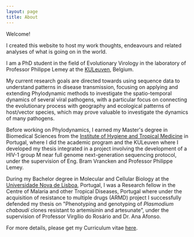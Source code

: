 ```yaml
---
layout: page
title: About
---
```

Welcome!

I created this website to host my work thoughts, endeavours and related analyses of what is going on in the world.

I am a PhD student in the field of Evolutionary Virology in the laboratory of Professor Philippe Lemey at the [KULeuven](http://www.kuleuven.be/english), Belgium.

My current research goals are directed towards using sequence data to understand patterns in disease transmission, focusing on applying and extending Phylodynamic methods to investigate the spatio-temporal dynamics of several viral pathogens, with a particular focus on connecting the evolutionary process with geography and ecological patterns of host/vector species, which may prove valuable to investigate the dynamics of many pathogens. 

Before working on Phylodynamics, I earned my Master's degree in Biomedical Sciences from the [Institute of Hygiene and Tropical Medicine](http://www.ihmt.unl.pt/) in Portugal, where I did the academic program and the KULeuven where I developed my thesis integrated in a project involving the development of a HIV-1 group M near full genome next-generation sequencing protocol, under the supervision of Eng. Bram Vrancken and Professor Philippe Lemey.

During my Bachelor degree in Molecular and Cellular Biology at the [Universidade Nova de Lisboa](http://www.unl.pt/en/), Portugal, I was a Research fellow in the Centre of Malaria and other Tropical Diseases, Portugal where under the acquisition of resistance to multiple drugs (ARMD) project I successfully defended my thesis on "Phenotyping and genotyping of <i>Plasmodium chabaudi</i> clones resistant to artemisinin and artesunate”, under the supervision of Professor Virgílio do Rosário and Dr. Ana Afonso.

For more details, please get my Curriculum vitae [here]().